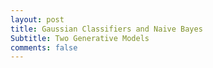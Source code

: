 ```yaml
---
layout: post
title: Gaussian Classifiers and Naive Bayes
Subtitle: Two Generative Models
comments: false
---
```




